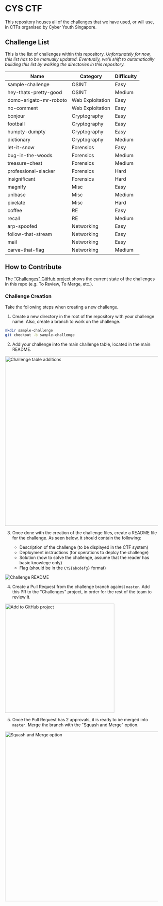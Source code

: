 # CYS CTF

This repository houses all of the challenges that we have used, or will use, in CTFs organised by Cyber Youth Singapore.

## Challenge List

This is the list of challenges within this repository. _Unfortunately for now, this list has to be manually updated. Eventually, we'll shift to automatically building this list by walking the directories in this repository._

| Name                   | Category         | Difficulty |
| ---------------------- | ---------------- | ---------- |
| sample-challenge       | OSINT            | Easy       |
| hey-thats-pretty-good  | OSINT            | Medium     |
| domo-arigato-mr-roboto | Web Exploitation | Easy       |
| no-comment             | Web Exploitation | Easy       |
| bonjour                | Cryptography     | Easy       |
| football               | Cryptography     | Easy       |
| humpty-dumpty          | Cryptography     | Easy       |
| dictionary             | Cryptography     | Medium     |
| let-it-snow            | Forensics        | Easy       |
| bug-in-the-woods       | Forensics        | Medium     |
| treasure-chest         | Forensics        | Medium     |
| professional-slacker   | Forensics        | Hard       |
| insignificant          | Forensics        | Hard       |
| magnify                | Misc             | Easy       |
| unibase                | Misc             | Medium     |
| pixelate               | Misc             | Hard       |
| coffee                 | RE               | Easy       |
| recall                 | RE               | Medium     |
| arp-spoofed            | Networking       | Easy       |
| follow-that-stream     | Networking       | Easy       |
| mail                   | Networking       | Easy       |
| carve-that-flag        | Networking       | Medium     |

## How to Contribute

The ["Challenges" GitHub project](https://github.com/kaskrex/cys-ctf/projects/1) shows the current state of the challenges in this repo (e.g. To Review, To Merge, etc.).

### Challenge Creation

Take the following steps when creating a new challenge.

1. Create a new directory in the root of the repository with your challenge name. Also, create a branch to work on the challenge.

```bash
mkdir sample-challenge
git checkout -b sample-challenge
```

2. Add your challenge into the main challenge table, located in the main README.

<img alt="Challenge table additions" src="https://i.paste.pics/a63b77f609d1ae798b8d1c27525fd521.png?trs=115b59deab7d460455d250c0a61e87ca7f9945da47c1780af66c7ea670d0f499" width="560px" />

3. Once done with the creation of the challenge files, create a README file for the challenge. As seen below, it should contain the following:

    * Description of the challenge (to be displayed in the CTF system)
    * Deployment instructions (for operations to deploy the challenge)
    * Solution (how to solve the challenge, assume that the reader has basic knowlege only)
    * Flag (should be in the `CYS{abcdefg}` format)

![Challenge README](https://i.paste.pics/ac4fd2b8a16a37e2a3232fdf029dae8e.png?trs=115b59deab7d460455d250c0a61e87ca7f9945da47c1780af66c7ea670d0f499)

4. Create a Pull Request from the challenge branch against `master`. Add this PR to the "Challenges" project, in order for the rest of the team to review it.

<img alt="Add to GitHub project" src="https://i.paste.pics/7e5f8adadde7f1c1c4e877457e2fcfed.png?trs=115b59deab7d460455d250c0a61e87ca7f9945da47c1780af66c7ea670d0f499" width="360px" />

5. Once the Pull Request has 2 approvals, it is ready to be merged into `master`. Merge the branch with the "Squash and Merge" option.

<img alt="Squash and Merge option" src="https://i.paste.pics/bff14a3229536e39f31d137bd734aabd.png?trs=115b59deab7d460455d250c0a61e87ca7f9945da47c1780af66c7ea670d0f499" width="560px" />
